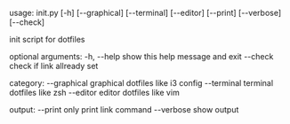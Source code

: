usage: init.py [-h] [--graphical] [--terminal] [--editor] [--print]
               [--verbose] [--check]

init script for dotfiles

optional arguments:
  -h, --help   show this help message and exit
  --check      check if link allready set

category:
  --graphical  graphical dotfiles like i3 config
  --terminal   terminal dotfiles like zsh
  --editor     editor dotfiles like vim

output:
  --print      only print link command
  --verbose    show output
